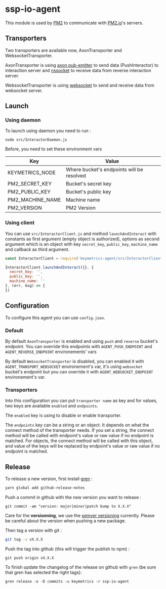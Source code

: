 # ssp-io-agent

This module is used by [PM2](https://github.com/Unitech/ssp) to communicate with [PM2.io](https://ssp.io/plus)'s servers.

## Transporters

Two transporters are available now, AxonTransporter and WebsocketTransporter.

AxonTransporter is using [axon pub-emitter](https://github.com/tj/axon) to send data (PushInteractor) to interaction server and [nssocket](https://github.com/foreverjs/nssocket) to receive data from reverse interaction server.

WebsocketTransporter is using [websocket](https://github.com/websockets/ws) to send and receive data from websocket server.

## Launch

### Using daemon

To launch using daemon you need to run :

`node src/InteractorDaemon.js`


Before, you need to set these environment vars

| Key              | Value                                     |
|------------------|-------------------------------------------|
| KEYMETRICS_NODE  | Where bucket's endpoints will be resolved |
| PM2_SECRET_KEY   | Bucket's secret key                       |
| PM2_PUBLIC_KEY   | Bucket's public key                       |
| PM2_MACHINE_NAME | Machine name                              |
| PM2_VERSION      | PM2 Version                               |

### Using client

You can use `src/InteractorClient.js` and method `launchAndInteract` with constants as first argument (empty object is authorized), options as second argument which is an object with key `secret_key`, `public_key`, `machine_name` and callback as third argument.

```js
const InteractorClient = require('keymetrics-agent/src/InteractorClient')

InteractorClient.launchAndInteract({}, {
  secret_key: '',
  public_key: '',
  machine_name: ''
}, (err, msg) => {
})
```

## Configuration

To configure this agent you can use `config.json`. 

### Default

By default `AxonTransporter` is enabled and using `push` and `reverse` bucket's endpoint. 
You can override this endpoints with `AGENT_PUSH_ENDPOINT` and `AGENT_REVERSE_ENDPOINT` environements' vars

By default `WebsocketTransporter` is disabled, you can enabled it with `AGENT_TRANSPORT_WEBSOCKET` environement's var, it's using `websocket` bucket's endpoint but you can override it with `AGENT_WEBSOCKET_ENDPOINT` environement's var.

### Transporters

Into this configuration you can put `transporter name` as key and for values, two keys are available `enabled` and `endpoints`. 

The `enabled` key is using to disable or enable transporter.

The `endpoints` key can be a string or an object. It depends on what the connect method of the transporter needs. 
If you set a string, the connect method will be called with endpoint's value or raw value if no endpoint is matched.
For objects, the connect method will be called with this object, and value of the keys will be replaced by endpoint's value or raw value if no endpoint is matched.

## Release

To release a new version, first install [gren](https://github.com/github-tools/github-release-notes) :
```bash
yarn global add github-release-notes
```

Push a commit in github with the new version you want to release : 
```
git commit -am "version: major|minor|patch bump to X.X.X"
```

Care for the **versionning**, we use the [semver versioning](https://semver.org/) currently. Please be careful about the version when pushing a new package.

Then tag a version with git : 
```bash
git tag -s vX.X.X
```

Push the tag into github (this will trigger the publish to npm) : 
```
git push origin vX.X.X
```

To finish update the changelog of the release on github with `gren` (be sure that gren has selected the right tags):
```
gren release -o -D commits -u keymetrics -r ssp-io-agent
```
